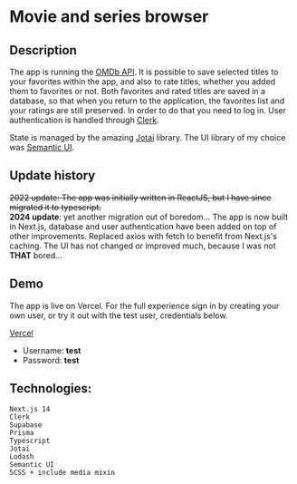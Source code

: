 # Movie and series browser

## Description

The app is running the [OMDb API](http://www.omdbapi.com/). It is possible to save selected titles to your favorites within the app, and also to rate titles, whether you added them to favorites or not.
Both favorites and rated titles are saved in a database, so that when you return to the application, the favorites list and your ratings are still preserved. In order to do that you need to log in. User authentication is handled through [Clerk](https://clerk.com/).

State is managed by the amazing [Jotai](https://jotai.org/) library.
The UI library of my choice was [Semantic UI](https://react.semantic-ui.com/).

## Update history

~~2022 update: The app was initially written in ReactJS, but I have since migrated it to typescript.~~
<br>
**2024 update**: yet another migration out of boredom... The app is now built in Next.js, database and user authentication have been added on top of other improvements. Replaced axios with fetch to benefit from Next.js's caching. The UI has not changed or improved much, because I was not **THAT** bored...

## Demo

The app is live on Vercel. For the full experience sign in by creating your own user, or try it out with the test user, credentials below.

[Vercel](https://react-movie-browser-1rwsy4njx-bysiuxvxs-projects.vercel.app)

- Username: **test**
- Password: **test**

## Technologies:

    Next.js 14
    Clerk
    Supabase
    Prisma
    Typescript
    Jotai
    Lodash
    Semantic UI
    SCSS + include media mixin
